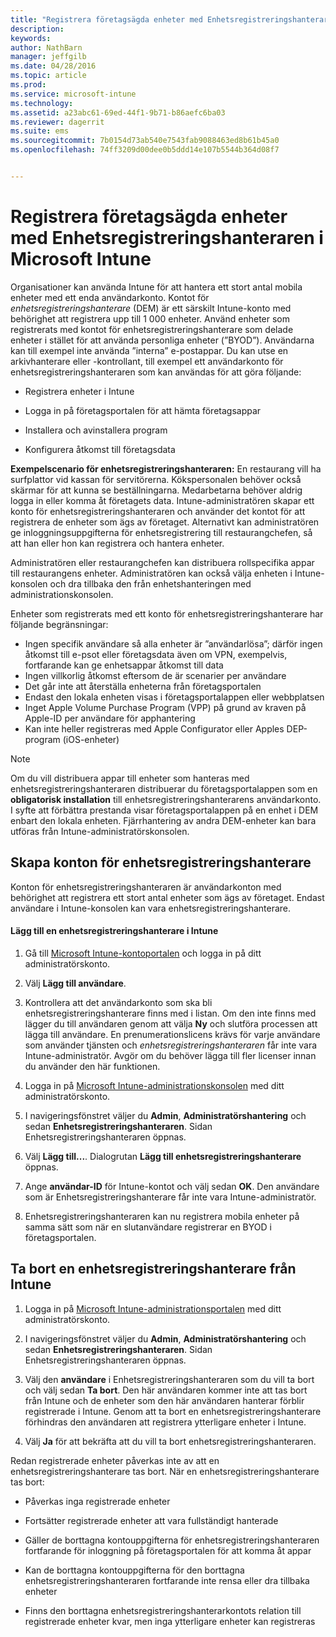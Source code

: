 ```yaml
---
title: "Registrera företagsägda enheter med Enhetsregistreringshanteraren | Microsoft Intune"
description: 
keywords: 
author: NathBarn
manager: jeffgilb
ms.date: 04/28/2016
ms.topic: article
ms.prod: 
ms.service: microsoft-intune
ms.technology: 
ms.assetid: a23abc61-69ed-44f1-9b71-b86aefc6ba03
ms.reviewer: dagerrit
ms.suite: ems
ms.sourcegitcommit: 7b0154d73ab540e7543fab9088463ed8b61b45a0
ms.openlocfilehash: 74ff3209d00dee0b5ddd14e107b5544b364d08f7


---
```



# Registrera företagsägda enheter med Enhetsregistreringshanteraren i Microsoft Intune
Organisationer kan använda Intune för att hantera ett stort antal mobila enheter med ett enda användarkonto. Kontot för *enhetsregistreringshanterare* (DEM) är ett särskilt Intune-konto med behörighet att registrera upp till 1 000 enheter. Använd enheter som registrerats med kontot för enhetsregistreringshanterare som delade enheter i stället för att använda personliga enheter (”BYOD”). Användarna kan till exempel inte använda ”interna” e-postappar. Du kan utse en arkivhanterare eller -kontrollant, till exempel ett användarkonto för enhetsregistreringshanteraren som kan användas för att göra följande:

-   Registrera enheter i Intune

-   Logga in på företagsportalen för att hämta företagsappar

-   Installera och avinstallera program

-   Konfigurera åtkomst till företagsdata


**Exempelscenario för enhetsregistreringshanteraren:** En restaurang vill ha surfplattor vid kassan för servitörerna. Kökspersonalen behöver också skärmar för att kunna se beställningarna. Medarbetarna behöver aldrig logga in eller komma åt företagets data. Intune-administratören skapar ett konto för enhetsregistreringshanteraren och använder det kontot för att registrera de enheter som ägs av företaget. Alternativt kan administratören ge inloggningsuppgifterna för enhetsregistrering till restaurangchefen, så att han eller hon kan registrera och hantera enheter.

Administratören eller restaurangchefen kan distribuera rollspecifika appar till restaurangens enheter. Administratören kan också välja enheten i Intune-konsolen och dra tillbaka den från enhetshanteringen med administrationskonsolen.

Enheter som registrerats med ett konto för enhetsregistreringshanterare har följande begränsningar:
  - Ingen specifik användare så alla enheter är ”användarlösa”; därför ingen åtkomst till e-psot eller företagsdata även om VPN, exempelvis, fortfarande kan ge enhetsappar åtkomst till data
  - Ingen villkorlig åtkomst eftersom de är scenarier per användare
  - Det går inte att återställa enheterna från företagsportalen
  - Endast den lokala enheten visas i företagsportalappen eller webbplatsen
  - Inget Apple Volume Purchase Program (VPP) på grund av kraven på Apple-ID per användare för apphantering
  - Kan inte heller registreras med Apple Configurator eller Apples DEP-program (iOS-enheter)

> [!NOTE]
> Om du vill distribuera appar till enheter som hanteras med enhetsregistreringshanteraren distribuerar du företagsportalappen som en **obligatorisk installation** till enhetsregistreringshanterarens användarkonto.
> I syfte att förbättra prestanda visar företagsportalappen på en enhet i DEM enbart den lokala enheten. Fjärrhantering av andra DEM-enheter kan bara utföras från Intune-administratörskonsolen.

## Skapa konton för enhetsregistreringshanterare
Konton för enhetsregistreringshanteraren är användarkonton med behörighet att registrera ett stort antal enheter som ägs av företaget. Endast användare i Intune-konsolen kan vara enhetsregistreringshanterare.

#### Lägg till en enhetsregistreringshanterare i Intune

1.  Gå till [Microsoft Intune-kontoportalen](http://go.microsoft.com/fwlink/?LinkId=698854) och logga in på ditt administratörskonto.

2.  Välj **Lägg till användare**.

3.  Kontrollera att det användarkonto som ska bli enhetsregistreringshanterare finns med i listan. Om den inte finns med lägger du till användaren genom att välja **Ny** och slutföra processen att lägga till användare. En prenumerationslicens krävs för varje användare som använder tjänsten och *enhetsregistreringshanteraren* får inte vara Intune-administratör. Avgör om du behöver lägga till fler licenser innan du använder den här funktionen.

4.  Logga in på [Microsoft Intune-administrationskonsolen](http://manage.microsoft.com) med ditt administratörskonto.

5.  I navigeringsfönstret väljer du **Admin**, **Administratörshantering** och sedan **Enhetsregistreringshanteraren**. Sidan Enhetsregistreringshanteraren öppnas.

6.  Välj **Lägg till...**. Dialogrutan **Lägg till enhetsregistreringshanterare** öppnas.

7.  Ange **användar-ID** för Intune-kontot och välj sedan **OK**. Den användare som är Enhetsregistreringshanterare får inte vara Intune-administratör.

8.  Enhetsregistreringshanteraren kan nu registrera mobila enheter på samma sätt som när en slutanvändare registrerar en BYOD i företagsportalen.

## Ta bort en enhetsregistreringshanterare från Intune

1.  Logga in på [Microsoft Intune-administrationsportalen](http://manage.microsoft.com) med ditt administratörskonto.

2.  I navigeringsfönstret väljer du **Admin**, **Administratörshantering** och sedan **Enhetsregistreringshanteraren**. Sidan Enhetsregistreringshanteraren öppnas.

3.  Välj den **användare** i Enhetsregistreringshanteraren som du vill ta bort och välj sedan **Ta bort**. Den här användaren kommer inte att tas bort från Intune och de enheter som den här användaren hanterar förblir registrerade i Intune. Genom att ta bort en enhetsregistreringshanterare förhindras den användaren att registrera ytterligare enheter i Intune.

4.  Välj **Ja** för att bekräfta att du vill ta bort enhetsregistreringshanteraren.

Redan registrerade enheter påverkas inte av att en enhetsregistreringshanterare tas bort. När en enhetsregistreringshanterare tas bort:

-   Påverkas inga registrerade enheter

-   Fortsätter registrerade enheter att vara fullständigt hanterade

-   Gäller de borttagna kontouppgifterna för enhetsregistreringshanteraren fortfarande för inloggning på företagsportalen för att komma åt appar

-   Kan de borttagna kontouppgifterna för den borttagna enhetsregistreringshanteraren fortfarande inte rensa eller dra tillbaka enheter

-   Finns den borttagna enhetsregistreringshanterarkontots relation till registrerade enheter kvar, men inga ytterligare enheter kan registreras


<!--HONumber=Jul16_HO2-->


